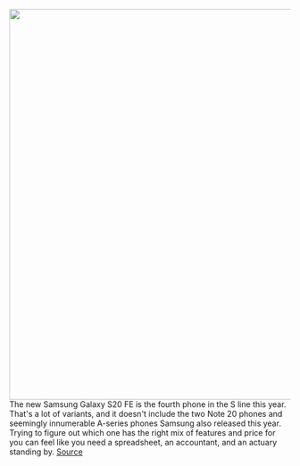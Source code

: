 <img src='https://cdn0.vox-cdn.com/hermano/verge/product/image/9415/dbohn_201004_4227_0009sq.0.jpg' width='700px' /><br/>
The new Samsung Galaxy S20 FE is the fourth phone in the S line this year. That's a lot of variants, and it doesn't include the two Note 20 phones and seemingly innumerable A-series phones Samsung also released this year. Trying to figure out which one has the right mix of features and price for you can feel like you need a spreadsheet, an accountant, and an actuary standing by.
<a href='https://www.theverge.com/21506470/samsung-galaxy-s20-fe-review-camera-processor-price'> Source <a/>